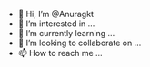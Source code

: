 - 👋 Hi, I’m @Anuragkt
- 👀 I’m interested in ...
- 🌱 I’m currently learning ...
- 💞️ I’m looking to collaborate on ...
- 📫 How to reach me ...

<!---
Anuragkt/Anuragkt is a ✨ special ✨ repository because its `README.md` (this file) appears on your GitHub profile.
You can click the Preview link to take a look at your changes.
--->
